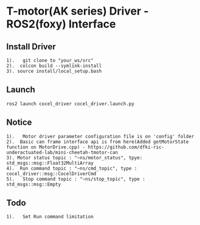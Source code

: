# T-motor(AK series) Driver - ROS2(foxy) Interface 

## Install Driver
```
1).   git clone to "your_ws/src"
2).  colcon build --symlink-install
3). source install/local_setup.bash
```
## Launch
```
ros2 launch cocel_driver cocel_driver.launch.py
```

## Notice
```
1).   Motor driver parameter configuration file is on 'config' folder
2).  Basic can frame interface api is from here(Added getMotorState function on MotorDrive.cpp) - https://github.com/dfki-ric-underactuated-lab/mini-cheetah-tmotor-can
3). Motor status topic : "~ns/motor_status", tpye: std_msgs::msg::Float32MultiArray
4).  Run command topic : "~ns/cmd_topic", type : cocel_driver::msg::CocelDriverCmd
5).   Stop command topic : "~ns/stop_topic", type : std_msgs::msg::Empty
``` 
## Todo
```
1).   Set Run command limitation 
```
